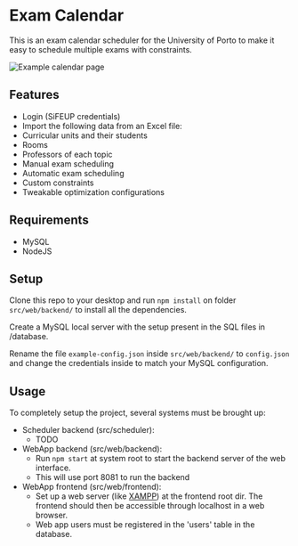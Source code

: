 # Exam Calendar
This is an exam calendar scheduler for the University of Porto to make it easy to schedule multiple exams with constraints.

![Example calendar page](https://cloud.githubusercontent.com/assets/3010353/18812132/e0c64488-82c1-11e6-9cf7-b285cef7f9c3.png)

## Features
- Login (SiFEUP credentials)
- Import the following data from an Excel file:
 - Curricular units and their students
 - Rooms
 - Professors of each topic
- Manual exam scheduling
- Automatic exam scheduling
- Custom constraints
- Tweakable optimization configurations

## Requirements

* MySQL
* NodeJS

## Setup

Clone this repo to your desktop and run `npm install` on folder `src/web/backend/` to install all the dependencies.

Create a MySQL local server with the setup present in the SQL files in /database.

Rename the file `example-config.json` inside `src/web/backend/` to `config.json` and change the credentials inside to match your MySQL configuration.


## Usage

To completely setup the project, several systems must be brought up:

- Scheduler backend (src/scheduler):
  - TODO
- WebApp backend (src/web/backend):
  - Run `npm start` at system root to start the backend server of the web interface.
  - This will use port 8081 to run the backend
- WebApp frontend (src/web/frontend):
  - Set up a web server (like [XAMPP](https://www.apachefriends.org/download.html)) at the frontend root dir. The frontend should then be accessible through localhost in a web browser.
  - Web app users must be registered in the 'users' table in the database.
